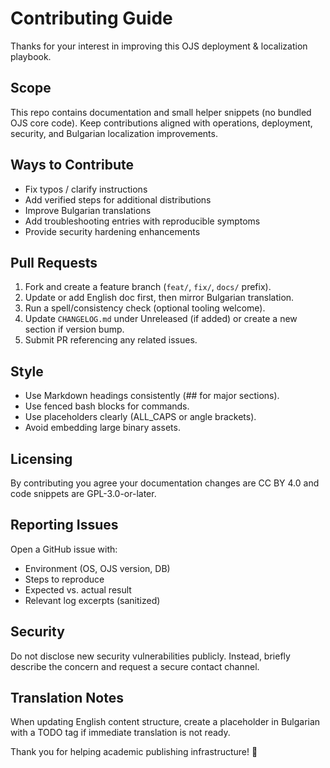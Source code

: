 # Contributing Guide

Thanks for your interest in improving this OJS deployment & localization playbook.

## Scope
This repo contains documentation and small helper snippets (no bundled OJS core code). Keep contributions aligned with operations, deployment, security, and Bulgarian localization improvements.

## Ways to Contribute
- Fix typos / clarify instructions
- Add verified steps for additional distributions
- Improve Bulgarian translations
- Add troubleshooting entries with reproducible symptoms
- Provide security hardening enhancements

## Pull Requests
1. Fork and create a feature branch (`feat/`, `fix/`, `docs/` prefix).
2. Update or add English doc first, then mirror Bulgarian translation.
3. Run a spell/consistency check (optional tooling welcome).
4. Update `CHANGELOG.md` under Unreleased (if added) or create a new section if version bump.
5. Submit PR referencing any related issues.

## Style
- Use Markdown headings consistently (## for major sections).
- Use fenced bash blocks for commands.
- Use placeholders clearly (ALL_CAPS or angle brackets).
- Avoid embedding large binary assets.

## Licensing
By contributing you agree your documentation changes are CC BY 4.0 and code snippets are GPL-3.0-or-later.

## Reporting Issues
Open a GitHub issue with:
- Environment (OS, OJS version, DB)
- Steps to reproduce
- Expected vs. actual result
- Relevant log excerpts (sanitized)

## Security
Do not disclose new security vulnerabilities publicly. Instead, briefly describe the concern and request a secure contact channel.

## Translation Notes
When updating English content structure, create a placeholder in Bulgarian with a TODO tag if immediate translation is not ready.

Thank you for helping academic publishing infrastructure! 🙌
